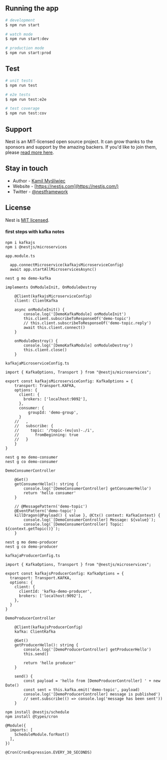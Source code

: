 ## Running the app

```bash
# development
$ npm run start

# watch mode
$ npm run start:dev

# production mode
$ npm run start:prod
```

## Test

```bash
# unit tests
$ npm run test

# e2e tests
$ npm run test:e2e

# test coverage
$ npm run test:cov
```

## Support

Nest is an MIT-licensed open source project. It can grow thanks to the sponsors and support by the amazing backers. If you'd like to join them, please [read more here](https://docs.nestjs.com/support).

## Stay in touch

- Author - [Kamil Myśliwiec](https://kamilmysliwiec.com)
- Website - [https://nestjs.com](https://nestjs.com/)
- Twitter - [@nestframework](https://twitter.com/nestframework)

## License

Nest is [MIT licensed](LICENSE).

#### first steps with kafka notes

```
npm i kafkajs
npm i @nestjs/microservices
```
`app.module.ts`
```
  app.connectMicroservice(kafkajsMicroserviceConfig)
  await app.startAllMicroservicesAsync()
```
```
nest g mo demo-kafka
```
 `implements OnModuleInit, OnModuleDestroy`
```
    @Client(kafkajsMicroserviceConfig)
    client: ClientKafka

    async onModuleInit() {
        console.log('[DemoKafkaModule] onModuleInit')
        this.client.subscribeToResponseOf('demo-topic')
        // this.client.subscribeToResponseOf('demo-topic.reply')
        await this.client.connect()
    }

    onModuleDestroy() {
        console.log('[DemoKafkaModule] onModuleDestroy')
        this.client.close()
    }
```
`kafkajaMicroserviceConfig.ts`
```
import { KafkaOptions, Transport } from "@nestjs/microservices";

export const kafkajsMicroserviceConfig: KafkaOptions = {
    transport: Transport.KAFKA,
    options: {
      client: {
        brokers: ['localhost:9092'],
      },
      consumer: {
          groupId: 'demo-group',
      }
    //   ,
    //   subscribe: {
    //     topic: '/topic-(eu|us)-./i',
    //       fromBeginning: true
    //   }
    }
}
```

```
nest g mo demo-consumer
nest g co demo-consumer
```
`DemoConsumerController`
```
    @Get()
    getConsumerHello(): string {
        console.log('[DemoConsumerController] getConsumerHello')
        return 'hello consumer'
    }

    // @MessagePattern('demo-topic')
    @EventPattern('demo-topic')
    killDragon(@Payload() { value }, @Ctx() context: KafkaContext) {
        console.log(`[DemoConsumerController] Message: ${value}`);
        console.log(`[DemoConsumerController] Topic: ${context.getTopic()}`);
    }
```
```
nest g mo demo-producer
nest g co demo-producer
```
`kafkajaProducerConfig.ts`
```
import { KafkaOptions, Transport } from "@nestjs/microservices";

export const kafkajsProducerConfig: KafkaOptions = {
  transport: Transport.KAFKA,
  options: {
    client: {
      clientId: 'kafka-demo-producer',
      brokers: ['localhost:9092'],
    },
  }
}
```
`DemoProducerController`
```
    @Client(kafkajsProducerConfig)
    kafka: ClientKafka

    @Get()
    getProducerHello(): string {
        console.log('[DemoProducerController] getProducerHello')
        this.send()

        return 'hello producer'
    }

    send() {
        const payload = 'hello from [DemoProducerController] ' + new Date()
        const sent = this.kafka.emit('demo-topic', payload)
        console.log('[DemoProducerController] message is published')
        // sent.subscribe(() => console.log('message has been sent'))
    }
```

```
npm install @nestjs/schedule
npm install @types/cron
```

```
@Module({
  imports: [
    ScheduleModule.forRoot()
  ],
})
```
```
@Cron(CronExpression.EVERY_30_SECONDS)
```